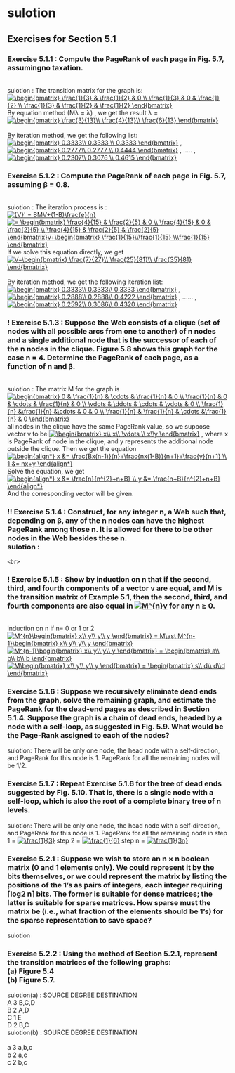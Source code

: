 # sulotion<br>
## Exercises for Section 5.1
### Exercise 5.1.1 : Compute the PageRank of each page in Fig. 5.7, assumingno taxation. 
<br> sulotion : The transition matrix for the graph is: <br>  <a href="https://www.codecogs.com/eqnedit.php?latex=\begin{bmatrix}&space;\frac{1}{3}&space;&&space;\frac{1}{2}&space;&&space;0&space;\\&space;\frac{1}{3}&space;&&space;0&space;&&space;\frac{1}{2}&space;\\&space;\frac{1}{3}&space;&&space;\frac{1}{2}&space;&&space;\frac{1}{2}&space;\end{bmatrix}" target="_blank"><img src="https://latex.codecogs.com/gif.latex?\begin{bmatrix}&space;\frac{1}{3}&space;&&space;\frac{1}{2}&space;&&space;0&space;\\&space;\frac{1}{3}&space;&&space;0&space;&&space;\frac{1}{2}&space;\\&space;\frac{1}{3}&space;&&space;\frac{1}{2}&space;&&space;\frac{1}{2}&space;\end{bmatrix}" title="\begin{bmatrix} \frac{1}{3} & \frac{1}{2} & 0 \\ \frac{1}{3} & 0 & \frac{1}{2} \\ \frac{1}{3} & \frac{1}{2} & \frac{1}{2} \end{bmatrix}" /></a>
<br> By equation method (Mλ = λ) , we get the result λ = <a href="https://www.codecogs.com/eqnedit.php?latex=\begin{bmatrix}&space;\frac{3}{13}\\&space;\frac{4}{13}\\&space;\frac{6}{13}&space;\end{bmatrix}" target="_blank"><img src="https://latex.codecogs.com/gif.latex?\begin{bmatrix}&space;\frac{3}{13}\\&space;\frac{4}{13}\\&space;\frac{6}{13}&space;\end{bmatrix}" title="\begin{bmatrix} \frac{3}{13}\\ \frac{4}{13}\\ \frac{6}{13} \end{bmatrix}" /></a>  
<br> By iteration method, we get the following list: <br> <a href="https://www.codecogs.com/eqnedit.php?latex=\begin{bmatrix}&space;0.3333\\&space;0.3333&space;\\&space;0.3333&space;\end{bmatrix}" target="_blank"><img src="https://latex.codecogs.com/gif.latex?\begin{bmatrix}&space;0.3333\\&space;0.3333&space;\\&space;0.3333&space;\end{bmatrix}" title="\begin{bmatrix} 0.3333\\ 0.3333 \\ 0.3333 \end{bmatrix}" /></a>  ,  <a href="https://www.codecogs.com/eqnedit.php?latex=\begin{bmatrix}&space;0.2777\\&space;0.2777&space;\\&space;0.4444&space;\end{bmatrix}" target="_blank"><img src="https://latex.codecogs.com/gif.latex?\begin{bmatrix}&space;0.2777\\&space;0.2777&space;\\&space;0.4444&space;\end{bmatrix}" title="\begin{bmatrix} 0.2777\\ 0.2777 \\ 0.4444 \end{bmatrix}" /></a>    ,   .....  ,  <a href="https://www.codecogs.com/eqnedit.php?latex=\begin{bmatrix}&space;0.2307\\&space;0.3076&space;\\&space;0.4615&space;\end{bmatrix}" target="_blank"><img src="https://latex.codecogs.com/gif.latex?\begin{bmatrix}&space;0.2307\\&space;0.3076&space;\\&space;0.4615&space;\end{bmatrix}" title="\begin{bmatrix} 0.2307\\ 0.3076 \\ 0.4615 \end{bmatrix}" /></a>  
### Exercise 5.1.2 : Compute the PageRank of each page in Fig. 5.7, assuming β = 0.8. 
<br> sulotion : The iteration process is : <br> <a href="https://www.codecogs.com/eqnedit.php?latex={V}'&space;=&space;BMV&plus;(1-B)\frac{e}{n}" target="_blank"><img src="https://latex.codecogs.com/gif.latex?{V}'&space;=&space;BMV&plus;(1-B)\frac{e}{n}" title="{V}' = BMV+(1-B)\frac{e}{n}" /></a>   <br> <a href="https://www.codecogs.com/eqnedit.php?latex==&space;\begin{bmatrix}&space;\frac{4}{15}&space;&&space;\frac{2}{5}&space;&&space;0&space;\\&space;\frac{4}{15}&space;&&space;0&space;&&space;\frac{2}{5}&space;\\&space;\frac{4}{15}&space;&&space;\frac{2}{5}&space;&&space;\frac{2}{5}&space;\end{bmatrix}v&plus;\begin{bmatrix}&space;\frac{1}{15}\\\frac{1}{15}&space;\\\frac{1}{15}&space;\end{bmatrix}" target="_blank"><img src="https://latex.codecogs.com/gif.latex?=&space;\begin{bmatrix}&space;\frac{4}{15}&space;&&space;\frac{2}{5}&space;&&space;0&space;\\&space;\frac{4}{15}&space;&&space;0&space;&&space;\frac{2}{5}&space;\\&space;\frac{4}{15}&space;&&space;\frac{2}{5}&space;&&space;\frac{2}{5}&space;\end{bmatrix}v&plus;\begin{bmatrix}&space;\frac{1}{15}\\\frac{1}{15}&space;\\\frac{1}{15}&space;\end{bmatrix}" title="= \begin{bmatrix} \frac{4}{15} & \frac{2}{5} & 0 \\ \frac{4}{15} & 0 & \frac{2}{5} \\ \frac{4}{15} & \frac{2}{5} & \frac{2}{5} \end{bmatrix}v+\begin{bmatrix} \frac{1}{15}\\\frac{1}{15} \\\frac{1}{15} \end{bmatrix}" /></a>
<br> If we solve this equation directly, we get <a href="https://www.codecogs.com/eqnedit.php?latex=V=\begin{bmatrix}&space;\frac{7}{27}\\&space;\frac{25}{81}\\&space;\frac{35}{81}&space;\end{bmatrix}" target="_blank"><img src="https://latex.codecogs.com/gif.latex?V=\begin{bmatrix}&space;\frac{7}{27}\\&space;\frac{25}{81}\\&space;\frac{35}{81}&space;\end{bmatrix}" title="V=\begin{bmatrix} \frac{7}{27}\\ \frac{25}{81}\\ \frac{35}{81} \end{bmatrix}" /></a>  
<br> By iteration method, we get the following iteration list: <a href="https://www.codecogs.com/eqnedit.php?latex=\begin{bmatrix}&space;0.3333\\&space;0.3333\\&space;0.3333&space;\end{bmatrix}" target="_blank"><img src="https://latex.codecogs.com/gif.latex?\begin{bmatrix}&space;0.3333\\&space;0.3333\\&space;0.3333&space;\end{bmatrix}" title="\begin{bmatrix} 0.3333\\ 0.3333\\ 0.3333 \end{bmatrix}" /></a>   , <a href="https://www.codecogs.com/eqnedit.php?latex=\begin{bmatrix}&space;0.2888\\&space;0.2888\\&space;0.4222&space;\end{bmatrix}" target="_blank"><img src="https://latex.codecogs.com/gif.latex?\begin{bmatrix}&space;0.2888\\&space;0.2888\\&space;0.4222&space;\end{bmatrix}" title="\begin{bmatrix} 0.2888\\ 0.2888\\ 0.4222 \end{bmatrix}" /></a> , ...... ,  <a href="https://www.codecogs.com/eqnedit.php?latex=\begin{bmatrix}&space;0.2592\\&space;0.3086\\&space;0.4320&space;\end{bmatrix}" target="_blank"><img src="https://latex.codecogs.com/gif.latex?\begin{bmatrix}&space;0.2592\\&space;0.3086\\&space;0.4320&space;\end{bmatrix}" title="\begin{bmatrix} 0.2592\\ 0.3086\\ 0.4320 \end{bmatrix}" /></a>   
### ! Exercise 5.1.3 : Suppose the Web consists of a clique (set of nodes with all possible arcs from one to another) of n nodes and a single additional node that is the successor of each of the n nodes in the clique. Figure 5.8 shows this graph for the case n = 4. Determine the PageRank of each page, as a function of n and β.
<br> sulotion :  The matrix M for the graph is <br> <a href="https://www.codecogs.com/eqnedit.php?latex=\begin{bmatrix}&space;0&space;&&space;\frac{1}{n}&space;&&space;\cdots&space;&&space;\frac{1}{n}&space;&&space;0&space;\\&space;\frac{1}{n}&space;&&space;0&space;&&space;\cdots&space;&&space;\frac{1}{n}&space;&&space;0&space;\\&space;\vdots&space;&&space;\ddots&space;&&space;\cdots&space;&&space;\vdots&space;&&space;0&space;\\&space;\frac{1}{n}&space;&\frac{1}{n}&space;&\cdots&space;&&space;0&space;&&space;0&space;\\&space;\frac{1}{n}&space;&&space;\frac{1}{n}&space;&&space;\cdots&space;&\frac{1}{n}&space;&&space;0&space;\end{bmatrix}" target="_blank"><img src="https://latex.codecogs.com/gif.latex?\begin{bmatrix}&space;0&space;&&space;\frac{1}{n}&space;&&space;\cdots&space;&&space;\frac{1}{n}&space;&&space;0&space;\\&space;\frac{1}{n}&space;&&space;0&space;&&space;\cdots&space;&&space;\frac{1}{n}&space;&&space;0&space;\\&space;\vdots&space;&&space;\ddots&space;&&space;\cdots&space;&&space;\vdots&space;&&space;0&space;\\&space;\frac{1}{n}&space;&\frac{1}{n}&space;&\cdots&space;&&space;0&space;&&space;0&space;\\&space;\frac{1}{n}&space;&&space;\frac{1}{n}&space;&&space;\cdots&space;&\frac{1}{n}&space;&&space;0&space;\end{bmatrix}" title="\begin{bmatrix} 0 & \frac{1}{n} & \cdots & \frac{1}{n} & 0 \\ \frac{1}{n} & 0 & \cdots & \frac{1}{n} & 0 \\ \vdots & \ddots & \cdots & \vdots & 0 \\ \frac{1}{n} &\frac{1}{n} &\cdots & 0 & 0 \\ \frac{1}{n} & \frac{1}{n} & \cdots &\frac{1}{n} & 0 \end{bmatrix}" /></a>    <br> 
all nodes in the clique have the same PageRank value, so we suppose vector v to be <a href="https://www.codecogs.com/eqnedit.php?latex=\begin{bmatrix}&space;x\\&space;x\\&space;\vdots&space;\\&space;x\\y&space;\end{bmatrix}" target="_blank"><img src="https://latex.codecogs.com/gif.latex?\begin{bmatrix}&space;x\\&space;x\\&space;\vdots&space;\\&space;x\\y&space;\end{bmatrix}" title="\begin{bmatrix} x\\ x\\ \vdots \\ x\\y \end{bmatrix}" /></a> , where x is PageRank of node in the clique, and y represents the additional node outside the clique. Then we get the equation <br> <a href="https://www.codecogs.com/eqnedit.php?latex=\begin{align*}&space;x&space;&=&space;\frac{Bx(n-1)}{n}&plus;\frac{nx(1-B)}{n&plus;1}&plus;\frac{y}{n&plus;1}&space;\\&space;1&space;&=&space;nx&plus;y&space;\end{align*}" target="_blank"><img src="https://latex.codecogs.com/gif.latex?\begin{align*}&space;x&space;&=&space;\frac{Bx(n-1)}{n}&plus;\frac{nx(1-B)}{n&plus;1}&plus;\frac{y}{n&plus;1}&space;\\&space;1&space;&=&space;nx&plus;y&space;\end{align*}" title="\begin{align*} x &= \frac{Bx(n-1)}{n}+\frac{nx(1-B)}{n+1}+\frac{y}{n+1} \\ 1 &= nx+y \end{align*}" /></a>   <br> Solve the equation, we get <br> <a href="https://www.codecogs.com/eqnedit.php?latex=\begin{align*}&space;x&space;&=&space;\frac{n}{n^{2}&plus;n&plus;B}&space;\\&space;y&space;&=&space;\frac{n&plus;B}{n^{2}&plus;n&plus;B}&space;\end{align*}" target="_blank"><img src="https://latex.codecogs.com/gif.latex?\begin{align*}&space;x&space;&=&space;\frac{n}{n^{2}&plus;n&plus;B}&space;\\&space;y&space;&=&space;\frac{n&plus;B}{n^{2}&plus;n&plus;B}&space;\end{align*}" title="\begin{align*} x &= \frac{n}{n^{2}+n+B} \\ y &= \frac{n+B}{n^{2}+n+B} \end{align*}" /></a>  <br> And the corresponding vector will be given.  <br>
### !! Exercise 5.1.4 : Construct, for any integer n, a Web such that, depending on β, any of the n nodes can have the highest PageRank among those n. It is allowed for there to be other nodes in the Web besides these n. <br> sulotion : 
    
    <br> 
### ! Exercise 5.1.5 : Show by induction on n that if the second, third, and fourth components of a vector v are equal, and M is the transition matrix of Example 5.1, then the second, third, and fourth components are also equal in <a href="https://www.codecogs.com/eqnedit.php?latex=M^{n}v" target="_blank"><img src="https://latex.codecogs.com/gif.latex?M^{n}v" title="M^{n}v" /></a> for any n ≥ 0.
<br> induction on n    if n= 0 or 1 or 2 
<br> <a href="https://www.codecogs.com/eqnedit.php?latex=M^{n}\begin{bmatrix}&space;x\\&space;y\\&space;y\\&space;y&space;\end{bmatrix}&space;=&space;M\ast&space;M^{n-1}\begin{bmatrix}&space;x\\&space;y\\&space;y\\&space;y&space;\end{bmatrix}" target="_blank"><img src="https://latex.codecogs.com/gif.latex?M^{n}\begin{bmatrix}&space;x\\&space;y\\&space;y\\&space;y&space;\end{bmatrix}&space;=&space;M\ast&space;M^{n-1}\begin{bmatrix}&space;x\\&space;y\\&space;y\\&space;y&space;\end{bmatrix}" title="M^{n}\begin{bmatrix} x\\ y\\ y\\ y \end{bmatrix} = M\ast M^{n-1}\begin{bmatrix} x\\ y\\ y\\ y \end{bmatrix}" /></a>  <br> <a href="https://www.codecogs.com/eqnedit.php?latex=M^{n-1}\begin{bmatrix}&space;x\\&space;y\\&space;y\\&space;y&space;\end{bmatrix}&space;=&space;\begin{bmatrix}&space;a\\&space;b\\&space;b\\&space;b&space;\end{bmatrix}" target="_blank"><img src="https://latex.codecogs.com/gif.latex?M^{n-1}\begin{bmatrix}&space;x\\&space;y\\&space;y\\&space;y&space;\end{bmatrix}&space;=&space;\begin{bmatrix}&space;a\\&space;b\\&space;b\\&space;b&space;\end{bmatrix}" title="M^{n-1}\begin{bmatrix} x\\ y\\ y\\ y \end{bmatrix} = \begin{bmatrix} a\\ b\\ b\\ b \end{bmatrix}" /></a>   <br>  <a href="https://www.codecogs.com/eqnedit.php?latex=M\begin{bmatrix}&space;x\\&space;y\\&space;y\\&space;y&space;\end{bmatrix}&space;=&space;\begin{bmatrix}&space;s\\&space;d\\&space;d\\d&space;\end{bmatrix}" target="_blank"><img src="https://latex.codecogs.com/gif.latex?M\begin{bmatrix}&space;x\\&space;y\\&space;y\\&space;y&space;\end{bmatrix}&space;=&space;\begin{bmatrix}&space;s\\&space;d\\&space;d\\d&space;\end{bmatrix}" title="M\begin{bmatrix} x\\ y\\ y\\ y \end{bmatrix} = \begin{bmatrix} s\\ d\\ d\\d \end{bmatrix}" /></a>  <br>
### Exercise 5.1.6 : Suppose we recursively eliminate dead ends from the graph, solve the remaining graph, and estimate the PageRank for the dead-end pages as described in Section 5.1.4. Suppose the graph is a chain of dead ends, headed by a node with a self-loop, as suggested in Fig. 5.9. What would be the Page-Rank assigned to each of the nodes? <br> 
sulotion: There will be only one node, the head node with a self‐direction, and PageRank for this node is 1. PageRank for all the remaining nodes will be 1/2. <br>
### Exercise 5.1.7 : Repeat Exercise 5.1.6 for the tree of dead ends suggested by Fig. 5.10. That is, there is a single node with a self-loop, which is also the root of a complete binary tree of n levels. <br> 
sulotion: There will be only one node, the head node with a self‐direction,  and PageRank for this node is 1. PageRank for all the remaining node in          step 1 = <a href="https://www.codecogs.com/eqnedit.php?latex=\frac{1}{3}" target="_blank"><img src="https://latex.codecogs.com/gif.latex?\frac{1}{3}" title="\frac{1}{3}" /></a>                 step 2 = <a href="https://www.codecogs.com/eqnedit.php?latex=\frac{1}{6}" target="_blank"><img src="https://latex.codecogs.com/gif.latex?\frac{1}{6}" title="\frac{1}{6}" /></a>                     step n = <a href="https://www.codecogs.com/eqnedit.php?latex=\frac{1}{3n}" target="_blank"><img src="https://latex.codecogs.com/gif.latex?\frac{1}{3n}" title="\frac{1}{3n}" /></a>   <br> 
### Exercise 5.2.1 : Suppose we wish to store an n × n boolean matrix (0 and 1 elements only). We could represent it by the bits themselves, or we could represent the matrix by listing the positions of the 1’s as pairs of integers, each integer requiring ⌈log2 n⌉ bits. The former is suitable for dense matrices; the latter is suitable for sparse matrices. How sparse must the matrix be (i.e., what fraction of the elements should be 1’s) for the sparse representation to save space? <br> 
sulotion <br> 
### Exercise 5.2.2 : Using the method of Section 5.2.1, represent the transition matrices of the following graphs: <br> (a) Figure 5.4 <br> (b) Figure 5.7. <br>
sulotion(a) : SOURCE            DEGREE        DESTINATION  <br> 
             A                  3             B,C,D      <br>
             B                  2              A,D       <br> 
             C                  1               E        <br> 
             D                  2              B,C       <br> 
sulotion(b) : SOURCE            DEGREE        DESTINATION  <br>  
               a                3             a,b,c         <br> 
               b                2             a,c           <br>
               c                2             b,c           <br> 
 


